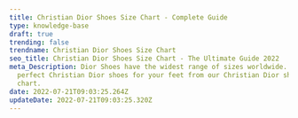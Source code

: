 ```yaml
---
title: Christian Dior Shoes Size Chart - Complete Guide
type: knowledge-base
draft: true
trending: false
trendname: Christian Dior Shoes Size Chart
seo_title: Christian Dior Shoes Size Chart - The Ultimate Guide 2022
meta_Description: Dior Shoes have the widest range of sizes worldwide. Find the
  perfect Christian Dior shoes for your feet from our Christian Dior shoe size
  chart.
date: 2022-07-21T09:03:25.264Z
updateDate: 2022-07-21T09:03:25.320Z
---
```


